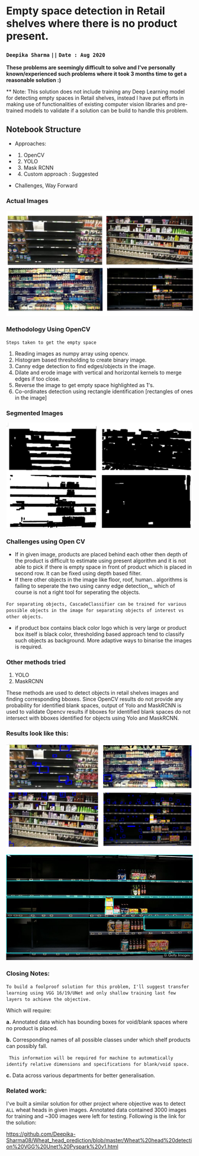 # Empty space detection in Retail shelves where there is no product present.

### `Deepika Sharma`  ``||``                                      `Date : Aug 2020`

**These problems are seemingly difficult to solve and I've personally known/experienced such problems where it took 3 months time to get a reasonable solution :)**

** Note: This solution does not include training any Deep Learning model for detecting empty spaces in Retail shelves, instead I have put efforts in making use of functionalities of existing computer vision libraries and pre-trained models to validate if a solution can be build to handle this problem.


## Notebook Structure
- Approaches: 

- 1. OpenCV
- 2. YOLO
- 3. Mask RCNN
- 4. Custom approach : Suggested
- Challenges, Way Forward



### Actual Images

![alt text](https://github.com/Deepika-Sharma08/Object-detection-MRCNN-Yolo/blob/master/input_pngs.png?raw=true)

### Methodology Using OpenCV

`Steps taken to get the empty space`

1. Reading images as numpy array using opencv.
2. Histogram based thresholding to create binary image.
3. Canny edge detection to find edges/objects in the image.
4. Dilate and erode image with vertical and horizontal kernels to merge edges if too close.
5. Reverse the image to get empty space highlighted as 1's.
6. Co-ordinates detection using rectangle identification [rectangles of ones in the image] 


### Segmented Images

![alt text](https://github.com/Deepika-Sharma08/Object-detection-MRCNN-Yolo/blob/master/Results_/segmented_images.png?raw=true)


### Challenges using Open CV
- If in given image, products are placed behind each other then depth of the product is difficult to estimate using present algorithm and it is not able to pick if there is empty space in front of product which is placed in second row. It can be fixed using depth based filter.
- If there other objects in the image like floor, roof, human.. algorithms is failing to seperate the two using canny edge detection,,, which of course is not a right tool for seperating the objects.


`For separating objects, CascadeClassifier can be trained for various possible objects in the image for separating objects of interest vs other objects.`
- if product box contains black color logo which is very large or product box itself is black color, thresholding based approach tend to classify such objects as background. More adaptive ways to binarise the images is required.


### Other methods tried
1. YOLO
2. MaskRCNN

These methods are used to detect objects in retail shelves images and finding corresponding bboxes. Since OpenCV results do not provide any probability for identified blank spaces, output of Yolo and MaskRCNN is used to validate Opencv results if bboxes for identified blank spaces do not intersect with bboxes identified for objects using Yolo and MaskRCNN.

### Results look like this:

![alt text](https://github.com/Deepika-Sharma08/Object-detection-MRCNN-Yolo/blob/master/Results/Results_using_Blob%20detection.png?raw=true)

![alt text](https://github.com/Deepika-Sharma08/Object-detection-MRCNN-Yolo/blob/master/Results/2.jpg?raw=true)




### Closing Notes:
`To build a foolproof solution for this problem, I'll suggest transfer learning using VGG 16/19/UNet and only shallow training last few layers to achieve the objective.`

Which will require:


**a.** Annotated data which has bounding boxes for void/blank spaces where no product is placed.

**b.** Corresponding names of all possible classes under which shelf products can possibly fall.


` This information will be required for machine to automatically identify relative dimensions and specifications for blank/void space.`

**c.** Data across various departments for better generalisation.

### Related work:
I've built a similar solution for other project where objective was to detect `ALL` wheat heads in given images.
Annotated data contained 3000 images for training and ~300 images were left for testing. Following is the link for the solution:

https://github.com/Deepika-Sharma08/Wheat_head_prediction/blob/master/Wheat%20head%20detection%20VGG%20Unet%20Pyspark%20v1.html
